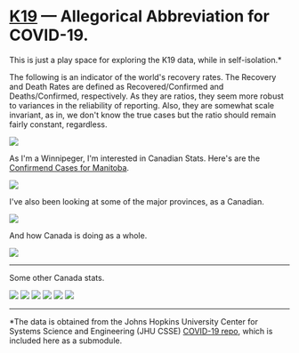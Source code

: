 # <a href="https://en.wikipedia.org/wiki/Soviet_submarine_K-19">K19</a> &mdash; Allegorical Abbreviation for COVID-19.

This is just a play space for exploring the K19 data, while in self-isolation.*

The following is an indicator of the world's recovery rates. The Recovery and Death Rates are defined as Recovered/Confirmed and Deaths/Confirmed, respectively. As they are ratios, they seem more robust to variances in the reliability of reporting. Also, they are somewhat scale invariant, as in, we don't know the true cases but the ratio should remain fairly constant, regardless.

<img src="https://github.com/rubiculite/K19/blob/master/plts/K19_World_Outcome_Rates.png">

As I'm a Winnipeger, I'm interested in Canadian Stats. Here's are the <a href="https://www.gov.mb.ca/covid19/index.html">Confirmend Cases for Manitoba</a>.

<img src="https://github.com/rubiculite/K19/blob/master/plts/confirmed/canada/K19_Manitoba_Outcomes.png">

I've also been looking at some of the major provinces, as a Canadian.

<img src="https://github.com/rubiculite/K19/blob/master/plts/canada/K19_Major_Canada_Province_Stats.png">

And how Canada is doing as a whole.

<img src="https://github.com/rubiculite/K19/blob/master/plts/canada/K19_Canada_Stats.png">


---

Some other Canada stats.

<img src="https://github.com/rubiculite/K19/blob/master/plts/canada/outcomes/K19_British_Columbia_Outcomes.png">

<img src="https://github.com/rubiculite/K19/blob/master/plts/canada/outcomes/K19_New_Brunswick_Outcomes.png">

<img src="https://github.com/rubiculite/K19/blob/master/plts/canada/outcomes/K19_Nova_Scotia_Outcomes.png">

<img src="https://github.com/rubiculite/K19/blob/master/plts/canada/outcomes/K19_Ontario_Outcomes.png">

<img src="https://github.com/rubiculite/K19/blob/master/plts/canada/outcomes/K19_Prince_Edward_Island_Outcomes.png">

<img src="https://github.com/rubiculite/K19/blob/master/plts/canada/outcomes/K19_Quebec_Outcomes.png">


---

*The data is obtained from the Johns Hopkins University Center for Systems Science and Engineering (JHU CSSE) <a href="https://github.com/CSSEGISandData/COVID-19">COVID-19 repo</a>, which is included here as a submodule.
